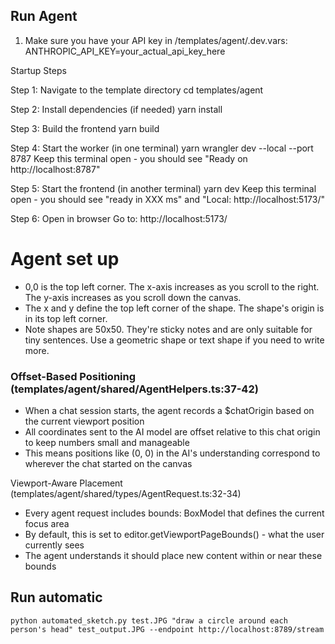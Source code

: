 ## Run Agent

  1. Make sure you have your API key in /templates/agent/.dev.vars:
  ANTHROPIC_API_KEY=your_actual_api_key_here

  Startup Steps

  Step 1: Navigate to the template directory
  cd templates/agent

  Step 2: Install dependencies (if needed)
  yarn install

  Step 3: Build the frontend
  yarn build

  Step 4: Start the worker (in one terminal)
  yarn wrangler dev --local --port 8787
  Keep this terminal open - you should see "Ready on http://localhost:8787"

  Step 5: Start the frontend (in another terminal)
  yarn dev
  Keep this terminal open - you should see "ready in XXX ms" and "Local: http://localhost:5173/"

  Step 6: Open in browser
  Go to: http://localhost:5173/



  # Agent set up

  - 0,0 is the top left corner. The x-axis increases as you scroll to the right. The y-axis increases as you scroll down the canvas.
  - The x and y define the top left corner of the shape. The shape's origin is in its top left corner.
  - Note shapes are 50x50. They're sticky notes and are only suitable for tiny sentences. Use a geometric shape or text shape if you need to write more.

  ### Offset-Based Positioning (templates/agent/shared/AgentHelpers.ts:37-42)
  - When a chat session starts, the agent records a $chatOrigin based on the current viewport position
  - All coordinates sent to the AI model are offset relative to this chat origin to keep numbers small and manageable
  - This means positions like (0, 0) in the AI's understanding correspond to wherever the chat started on the canvas


  Viewport-Aware Placement (templates/agent/shared/types/AgentRequest.ts:32-34)
  - Every agent request includes bounds: BoxModel that defines the current focus area
  - By default, this is set to editor.getViewportPageBounds() - what the user currently sees
  - The agent understands it should place new content within or near these bounds



  ## Run automatic
  ```
  python automated_sketch.py test.JPG "draw a circle around each person's head" test_output.JPG --endpoint http://localhost:8789/stream
  ```